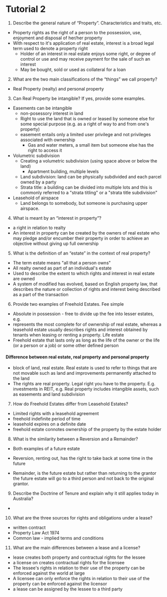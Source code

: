# Tutorial 2

1. Describe the general nature of “Property”. 
Characteristics and traits, etc.
- Property rights as the right of a person to the possession, use, enjoyment and disposal of her/her property
- With respect to it's application of real estate, interest is a broad legal term used to denote a property right
  - Holder of an interest in real estate enjoys some right, or degree of control or use and may receive payment for the sale of such an interest
  - May be bought, sold or used as collateral for a loan
2.  What are the two main classifications of the “things” we call property?
- Real Property (realty) and personal property

3. Can Real Property be intangible? If yes, provide some examples.
- Easements can be intangible
  - non-posessory interest in land
  - Right to use the land that is owned or leased by someone else for some special purpose (e.g. as a right of way to and from one's property)
  - easement entails only a limited user privilege and not privileges associated with ownership
    - Gas and water meters, a small item but someone else has the right to access it
- Volumetric subdivision
  - Creating a volumetric subdivision (using space above or below the land)
    - Apartment building, multiple levels
  - Land subdivision: land can be physically subdivided and each parcel owned by a party
  - Strata title: a building can be divided into multiple lots and this is commonly referred to a "strata titling" or a "strata title subdivision"
- Leasehold of airspace
  - Land belongs to somebody, but someone is purchasing upper airspace.

4. What is meant by an “interest in property”?
- a right in relation to realty
- An interest in property can be created by the owners of real estate who may pledge and/or encumber their property in order to achieve an objective without giving up full ownership
5. What is the definition of an “estate” in the context of real property?
- The term estate means "all that a person owns"
- All realty owned as part of an individual's estate
- Used to describe the extent to which rights and interest in real estate are owned
- A system of modified has evolved, based on English property law, that describes the nature or collection of rights and interest being described as a part of the transaction

6. Provide two examples of Freehold Estates.
Fee simple
- Absolute in possession - free to divide up the fee into lesser estates, e.g.
- represents the most complete for of ownership of real estate, whereas a leasehold estate usually describes rights and interest obtained by tenants when leasing or renting a property.
Life estate
- Freehold estate that lasts only as long as the life of the owner or the life (or a person or a job) or some other defined person

#### Difference between real estate, real property and personal property
- block of land, real estate. Real estate is used to refer to things that are not movable such as land and improvements permanently attached to the land
- The rights are real property. Legal right you have to the property. E.g. investments in REIT, e.g. Real property includes intangible assets, such as easements and land subdivision

7. How do Freehold Estates differ from Leasehold Estates?
- Limited rights with a leasehold agreement
- freehold indefinite period of time
- leasehold expires on a definite date
- freehold estate connotes ownership of the property by the estate holder

8. What is the similarity between a Reversion and a Remainder?
- Both examples of a future estate

- Reversion, renting out, has the right to take back at some time in the future
- Remainder, is the future estate but rather than returning to the grantor the future estate will go to a third person and not back to the original grantor.

9.  Describe the Doctrine of Tenure and explain why it still applies today in Australia?
- 
10. What are the three sources for rights and obligations under a lease?

- written contract
- Property Law Act 1974
- Common law - implied terms and conditions
11. What are the main differences between a lease and a license?
- lease creates both property and contractual rights for the lessee
- a license on creates contractual rights for the licensee
- The lessee's rights in relation to their use of the property can be enforced against the world at large
- A licensee can only enforce the rights in relation to their use of the property can be enforced against the licensor
- a lease can be assigned by the lessee to a third party